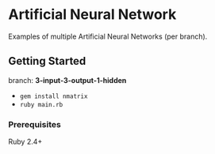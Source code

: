 # Artificial Neural Network

Examples of multiple Artificial Neural Networks (per branch).

## Getting Started

branch: **3-input-3-output-1-hidden**
- `gem install nmatrix`
- `ruby main.rb`

### Prerequisites

Ruby 2.4+
